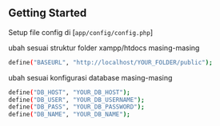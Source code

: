 ## Getting Started

Setup file config di [`app/config/config.php`]

ubah sesuai struktur folder xampp/htdocs masing-masing

```bash
define("BASEURL", "http://localhost/YOUR_FOLDER/public");
```

ubah sesuai konfigurasi database masing-masing

```bash
define("DB_HOST", "YOUR_DB_HOST");
define("DB_USER", "YOUR_DB_USERNAME");
define("DB_PASS", "YOUR_DB_PASSWORD");
define("DB_NAME", "YOUR_DB_NAME");
```
